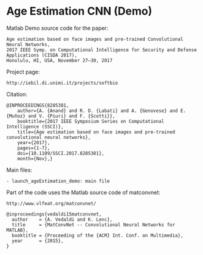 # Age Estimation CNN (Demo)

Matlab Demo source code for the paper:

	Age estimation based on face images and pre-trained Convolutional Neural Networks, 
    2017 IEEE Symp. on Computational Intelligence for Security and Defense Applications (CISDA 2017),
    Honolulu, HI, USA, November 27–30, 2017
	
Project page:

	http://iebil.di.unimi.it/projects/softbio

Citation:

    @INPROCEEDINGS{8285381,
        author={A. {Anand} and R. D. {Labati} and A. {Genovese} and E. {Muñoz} and V. {Piuri} and F. {Scotti}},
        booktitle={2017 IEEE Symposium Series on Computational Intelligence (SSCI)},
        title={Age estimation based on face images and pre-trained convolutional neural networks},
        year={2017},
        pages={1-7},
        doi={10.1109/SSCI.2017.8285381},
        month={Nov},}

Main files:

    - launch_ageEstimation_demo: main file

Part of the code uses the Matlab source code of matconvnet:

    http://www.vlfeat.org/matconvnet/
    
    @inproceedings{vedaldi15matconvnet,
      author    = {A. Vedaldi and K. Lenc},
      title     = {MatConvNet -- Convolutional Neural Networks for MATLAB},
      booktitle = {Proceeding of the {ACM} Int. Conf. on Multimedia},
      year      = {2015},
    }
	